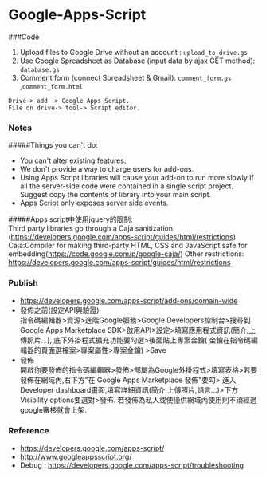 # Google-Apps-Script <br>

###Code
1. Upload files to Google Drive without an account : ```upload_to_drive.gs ```
2. Use Google Spreadsheet as Database (input data by ajax GET method): ```database.gs ```
3. Comment form (connect Spreadsheet & Gmail): ```comment_form.gs``` ,``` comment_form.html  ```

```
Drive-> add -> Google Apps Script. 
File on drive-> tool-> Script editor. 
```
### Notes
#####Things you can't do:
  * You can't alter existing features.
  * We don't provide a way to charge users for add-ons.
  * Using Apps Script libraries will cause your add-on to run more slowly if all the server-side code were contained in a single script project. Suggest copy the contents of library into your main script.
  * Apps Script only exposes server side events.


#####Apps script中使用jquery的限制: <br>
Third party libraries go through a Caja sanitization (https://developers.google.com/apps-script/guides/html/restrictions) <br>
Caja:Compiler for making third-party HTML, CSS and JavaScript safe for embedding(https://code.google.com/p/google-caja/)
Other restrictions: https://developers.google.com/apps-script/guides/html/restrictions

### Publish
- https://developers.google.com/apps-script/add-ons/domain-wide
- 發佈之前(設定API與驗證) <br>
指令碼編輯器>資源>進階Google服務>Google Developers控制台>搜尋到Google Apps Marketplace SDK>啟用API>設定>填寫應用程式資訊(簡介,上傳照片...), 底下外掛程式擴充功能要勾選>後面貼上專案金鑰( 金鑰在指令碼編輯器的頁面選檔案>專案屬性>專案金鑰) >Save
- 發佈 <br>
開啟你要發佈的指令碼編輯器>發佈>部屬為Google外掛程式>填寫表格>若要發佈在網域內,右下方"在 Google Apps Marketplace 發佈"要勾> 進入Developer dashboard畫面,填寫詳細資訊(簡介,上傳照片,語言...)>下方Visibility options要選對>發佈. 
若發佈為私人或使僅供網域內使用則不須經過google審核就會上架.



### Reference
- https://developers.google.com/apps-script/
- http://www.googleappsscript.org/
- Debug : https://developers.google.com/apps-script/troubleshooting
